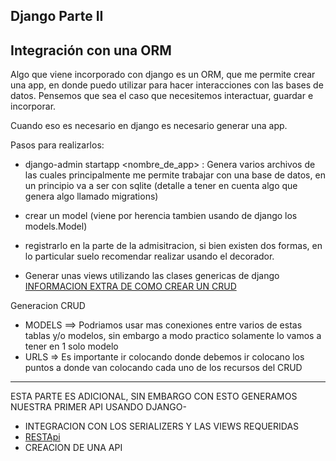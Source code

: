 ## Django Parte II

## Integración con una ORM

Algo que viene incorporado con django es un ORM, que me permite crear una app, en donde puedo utilizar para hacer interacciones con las bases de datos.
Pensemos que sea el caso que necesitemos interactuar, guardar e incorporar.

Cuando eso es necesario en django es necesario generar una app.

Pasos para realizarlos:

-   django-admin startapp <nombre_de_app> : Genera varios archivos de las cuales principalmente me permite trabajar con una base de datos, en un principio va a ser con sqlite (detalle a tener en cuenta algo que genera algo llamado migrations)
-   crear un model (viene por herencia tambien usando de django los models.Model)
-   registrarlo en la parte de la admisitracion, si bien existen dos formas, en lo particular suelo recomendar realizar usando el decorador.

-   Generar unas views utilizando las clases genericas de django
    [INFORMACION EXTRA DE COMO CREAR UN CRUD](https://towardsdatascience.com/build-a-django-crud-app-by-using-class-based-views-12bc69d36ab6)

Generacion CRUD

-   MODELS ==> Podriamos usar mas conexiones entre varios de estas tablas y/o modelos, sin embargo a modo practico solamente lo vamos a tener en 1 solo modelo
-   URLS => Es importante ir colocando donde debemos ir colocano los puntos a donde van colocando cada uno de los recursos del CRUD

---

ESTA PARTE ES ADICIONAL, SIN EMBARGO CON ESTO GENERAMOS NUESTRA PRIMER API USANDO DJANGO-

-   INTEGRACION CON LOS SERIALIZERS Y LAS VIEWS REQUERIDAS
-   [RESTApi](https://blog.logrocket.com/django-rest-framework-create-api/#utm_source%3Dhashnode%26utm_medium%3Dhashnode%2Brix%26utm_campaign%3Drix_chatbot_answer)
-   CREACION DE UNA API

